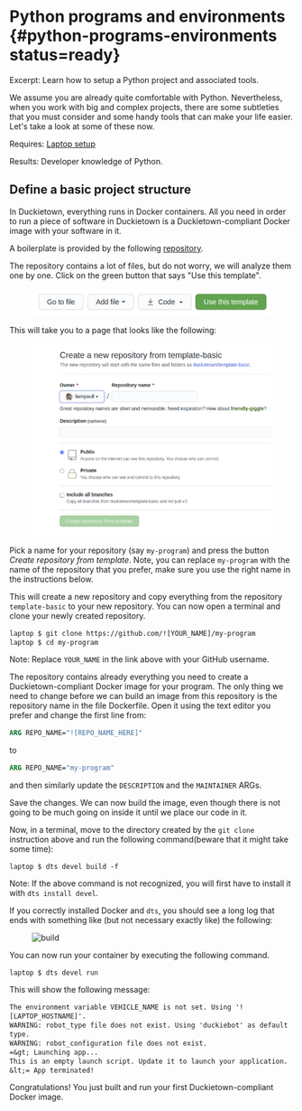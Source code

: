 # Python programs and environments {#python-programs-environments status=ready}

Excerpt: Learn how to setup a Python project and associated tools.

We assume you are already quite comfortable with Python. Nevertheless, when you work with big and complex projects, there are some subtleties that you must consider and some handy tools that can make your life easier. Let's take a look at some of these now.


<div class='requirements' markdown='1'>

  Requires: [Laptop setup](+opmanual_duckiebot#laptop-setup)

  Results: Developer knowledge of Python.
  
</div>
 
 

<minitoc/>


## Define a basic project structure  

In Duckietown, everything runs in Docker containers. All you need in order to run a piece of software in Duckietown is a Duckietown-compliant Docker image with your software in it.

A boilerplate is provided by the following [repository](https://github.com/duckietown/template-basic/).

The repository contains a lot of files, but do not worry, we will analyze them one by one. Click on the green button that says "Use this template". 

<figure>
  <img style="width:40em" src="images/use_this_template.png"/>
</figure>


This will take you to a page that looks like the following:

<figure>
  <img style="width:40em" src="images/create_a_repo_2.png"/>
</figure>

Pick a name for your repository (say `my-program`) and press the button *Create repository from template*. Note, you can replace `my-program` with the name of the repository that you prefer, make sure you use the right name in the instructions below.

This will create a new repository and copy everything from the repository `template-basic` to your new repository. You can now open a terminal and clone your newly created repository.

    laptop $ git clone https://github.com/![YOUR_NAME]/my-program
    laptop $ cd my-program

Note: Replace `YOUR_NAME` in the link above with your GitHub username.

The repository contains already everything you need to create a Duckietown-compliant Docker image for your program. The only thing we need to change before we can build an image from this repository is the repository name in the file Dockerfile. Open it using the text editor you prefer and change the first line from:

```Dockerfile
ARG REPO_NAME="![REPO_NAME_HERE]"
```

to

```Dockerfile
ARG REPO_NAME="my-program"
```

and then similarly update the `DESCRIPTION` and the `MAINTAINER` ARGs. 

Save the changes. We can now build the image, even though there is not going to be much going on inside it until we place our code in it. 

Now, in a terminal, move to the directory created by the `git clone` instruction above and run the following command(beware that it might take some time):

    laptop $ dts devel build -f

Note: If the above command is not recognized, you will first have to install it with `dts install devel`.


If you correctly installed Docker and `dts`, you should see a long log that ends with something like (but not necessary exactly like) the following:

<figure id="fig:build">
  <img alt="build" style="width:40em" src="images/dts_devel_build.png"/>
</figure>

You can now run your container by executing the following command.

    laptop $ dts devel run

This will show the following message:

```
The environment variable VEHICLE_NAME is not set. Using '![LAPTOP_HOSTNAME]'.
WARNING: robot_type file does not exist. Using 'duckiebot' as default type.
WARNING: robot_configuration file does not exist.
=&gt; Launching app...
This is an empty launch script. Update it to launch your application.
&lt;= App terminated!
```

Congratulations! You just built and run your first Duckietown-compliant Docker image.


